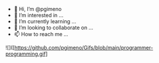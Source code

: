 - 👋 Hi, I’m @pgimeno
- 👀 I’m interested in ...
- 🌱 I’m currently learning ...
- 💞️ I’m looking to collaborate on ...
- 📫 How to reach me ...

![]([https://github.com/pgimeno/Gifs/blob/main/programmer-programming.gif]

